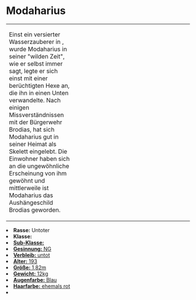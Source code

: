 # Modaharius

<primary-label ref="npc"/>

<secondary-label ref="faergria"/>

<secondary-label ref="tinorland"/>

<table>
<tr><td>
<p>
Einst ein versierter Wasserzauberer in <a href="Brodia.md"></a>, wurde Modaharius in seiner
"wilden Zeit", wie er selbst immer sagt, legte er sich einst mit einer berüchtigten Hexe an, die ihn in einen Unten
verwandelte. Nach einigen Missverständnissen mit der Bürgerwehr Brodias, hat sich Modaharius gut in seiner Heimat
als Skelett eingelebt. Die Einwohner haben sich an die ungewöhnliche Erscheinung von ihm gewöhnt und mittlerweile ist
Modaharius das Aushängeschild Brodias geworden.
</p>

</td><td width="300">
<!-- Edit here -->
<img src="modaharius.png" alt="" />
</td></tr>
</table>

<procedure title="Allgemeine Informationen">
<list columns="2">
<li><b>Rasse:</b> Untoter</li>
<li><b>Klasse:</b> <a href="Classes.md" anchor="magier"/></li>
<li><b>Sub-Klasse:</b> <a href="Classes.md" anchor="wassermagier"/></li>
<li><b>Gesinnung:</b> NG</li>
<li><b>Verbleib:</b> untot</li>
</list>
</procedure>

<procedure title="Aussehen">
<list columns="3">
<li><b>Alter:</b> 193</li>
<li><b>Größe:</b> 1,82m</li>
<li><b>Gewicht:</b> 12kg</li>
<li><b>Augenfarbe:</b> Blau</li>
<li><b>Haarfarbe:</b> ehemals rot</li>
</list>
</procedure>

<procedure title="Beziehungen">
<list columns="2">
<li></li>
</list>
</procedure>

<!--
## Notizen

- **Ziele:** 
- **Geheimnisse:** 
-->